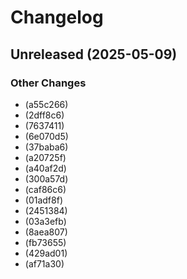 # Changelog

## Unreleased (2025-05-09)

### Other Changes

*  (a55c266)
*  (2dff8c6)
*  (7637411)
*  (6e070d5)
*  (37baba6)
*  (a20725f)
*  (a40af2d)
*  (300a57d)
*  (caf86c6)
*  (01adf8f)
*  (2451384)
*  (03a3efb)
*  (8aea807)
*  (fb73655)
*  (429ad01)
*  (af71a30)

